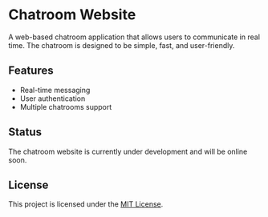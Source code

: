 # Chatroom Website

A web-based chatroom application that allows users to communicate in real time. The chatroom is designed to be simple, fast, and user-friendly.

## Features

- Real-time messaging
- User authentication
- Multiple chatrooms support

## Status

The chatroom website is currently under development and will be online soon.

## License

This project is licensed under the [MIT License](LICENSE).
